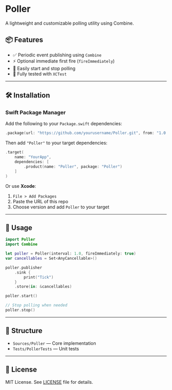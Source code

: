 # Poller

A lightweight and customizable polling utility using Combine.

## 📦 Features

- ✅ Periodic event publishing using `Combine`
- ⚡️ Optional immediate first fire (`fireImmediately`)
- 🛑 Easily start and stop polling
- 🧪 Fully tested with `XCTest`

---

## 🛠 Installation

### Swift Package Manager

Add the following to your `Package.swift` dependencies:

```swift
.package(url: "https://github.com/yourusername/Poller.git", from: "1.0.0")
```

Then add `"Poller"` to your target dependencies:

```swift
.target(
    name: "YourApp",
    dependencies: [
        .product(name: "Poller", package: "Poller")
    ]
)
```

Or use **Xcode**:

1. `File > Add Packages`
2. Paste the URL of this repo
3. Choose version and add `Poller` to your target

---

## 🚀 Usage

```swift
import Poller
import Combine

let poller = Poller(interval: 1.0, fireImmediately: true)
var cancellables = Set<AnyCancellable>()

poller.publisher
    .sink {
        print("Tick")
    }
    .store(in: &cancellables)

poller.start()

// Stop polling when needed
poller.stop()
```

---

## 📂 Structure

- `Sources/Poller` — Core implementation
- `Tests/PollerTests` — Unit tests

---

## 📄 License

MIT License. See [LICENSE](LICENSE) file for details.
